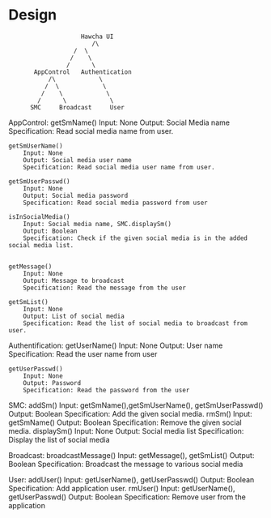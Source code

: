 # Design

		                Hawcha UI
		                   /\
                      /  \      
                     /    \
                    /      \
           AppControl   Authentication
               /\            \
              /  \            \
             /    \            \
            /      \            \
          SMC	  Broadcast     User





AppControl:
	getSmName()
		Input: None
		Output: Social Media name
		Specification: Read social media name from user.
		
	getSmUserName()
		Input: None
		Output:	Social media user name
		Specification: Read social media user name from user. 

	getSmUserPasswd()
		Input: None
		Output: Social media password
		Specification: Read social media password from user

	isInSocialMedia()
		Input: Social media name, SMC.displaySm()
		Output: Boolean
		Specification: Check if the given social media is in the added social media list.


	getMessage()
		Input: None
		Output: Message to broadcast
		Specification: Read the message from the user

	getSmList()
		Input: None
		Output: List of social media 
		Specification: Read the list of social media to broadcast from user.

Authentification:
	getUserName()
		Input: None
		Output: User name
		Specification: Read the user name from user

	getUserPasswd()
		Input: None
		Output: Password
		Specification: Read the password from the user

SMC:
	addSm()
		Input: getSmName(),getSmUserName(), getSmUserPasswd()
		Output: Boolean
		Specification: Add the given social media.
	rmSm()
		Input: getSmName()
		Output: Boolean
		Specification: Remove the given social media.
	displaySm()	
		Input: None
		Output: Social media list
		Specification:	Display the list of social media

Broadcast:
	broadcastMessage()
		Input: getMessage(), getSmList() 
		Output: Boolean
		Specification: Broadcast the message to various social media

User:
	addUser()
		Input: getUserName(), getUserPasswd() 
		Output: Boolean
		Specification: Add application user.
	rmUser()
		Input: getUserName(), getUserPasswd()
		Output: Boolean
		Specification: Remove user from the application
